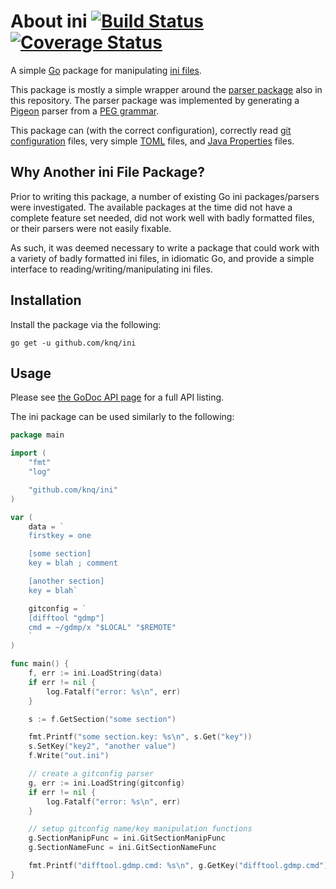 # About ini [![Build Status](https://travis-ci.org/knq/ini.svg)](https://travis-ci.org/knq/ini) [![Coverage Status](https://coveralls.io/repos/knq/ini/badge.svg?branch=master&service=github)](https://coveralls.io/github/knq/ini?branch=master) #

A simple [Go](http://www.golang.org/project/) package for manipulating 
[ini files](https://en.wikipedia.org/wiki/INI_file).

This package is mostly a simple wrapper around the [parser package](/parser)
also in this repository. The parser package was implemented by generating a 
[Pigeon](https://github.com/PuerkitoBio/pigeon/) parser from a
[PEG grammar](https://en.wikipedia.org/wiki/Parsing_expression_grammar).

This package can (with the correct configuration), correctly read [git
configuration](http://git-scm.com/docs/git-config) files, very simple
[TOML](https://github.com/toml-lang/toml) files, and [Java
Properties](https://en.wikipedia.org/wiki/.properties) files. 

## Why Another ini File Package? ##

Prior to writing this package, a number of existing Go ini packages/parsers
were investigated. The available packages at the time did not have a complete
feature set needed, did not work well with badly formatted files, or their
parsers were not easily fixable.

As such, it was deemed necessary to write a package that could work with a
variety of badly formatted ini files, in idiomatic Go, and provide a simple
interface to reading/writing/manipulating ini files.

## Installation ##

Install the package via the following:

    go get -u github.com/knq/ini

## Usage ##

Please see [the GoDoc API page](http://godoc.org/github.com/knq/ini) for a full
API listing.

The ini package can be used similarly to the following:

```go
package main

import (
	"fmt"
	"log"

	"github.com/knq/ini"
)

var (
	data = `
	firstkey = one

	[some section]
	key = blah ; comment

	[another section]
	key = blah`

	gitconfig = `
	[difftool "gdmp"]
	cmd = ~/gdmp/x "$LOCAL" "$REMOTE"
	`
)

func main() {
	f, err := ini.LoadString(data)
	if err != nil {
		log.Fatalf("error: %s\n", err)
	}

	s := f.GetSection("some section")

	fmt.Printf("some section.key: %s\n", s.Get("key"))
	s.SetKey("key2", "another value")
	f.Write("out.ini")

	// create a gitconfig parser
	g, err := ini.LoadString(gitconfig)
	if err != nil {
		log.Fatalf("error: %s\n", err)
	}

	// setup gitconfig name/key manipulation functions
	g.SectionManipFunc = ini.GitSectionManipFunc
	g.SectionNameFunc = ini.GitSectionNameFunc

	fmt.Printf("difftool.gdmp.cmd: %s\n", g.GetKey("difftool.gdmp.cmd"))
}
```
